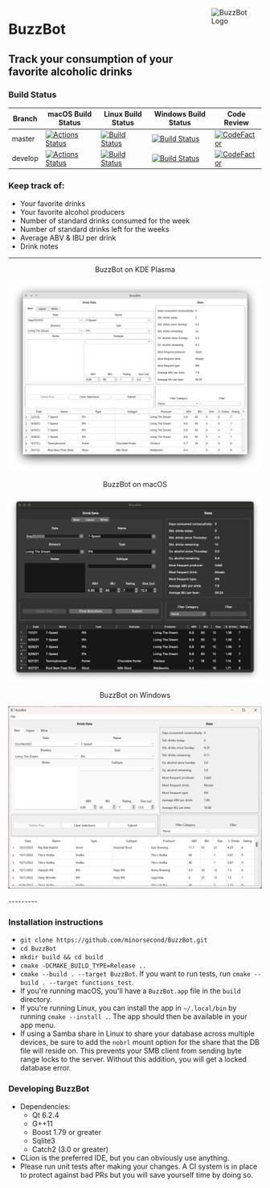 <img src="https://github.com/minorsecond/BuzzBot/blob/master/res/mini-icon.png" align="right"
     alt="BuzzBot Logo" width="100" height="100">
     
# BuzzBot
## Track your consumption of your favorite alcoholic drinks
### Build Status
| Branch  | macOS Build Status                                                                                                                      | Linux Build Status                                                                                                        | Windows Build Status                                                                                                                                    | Code Review                                                                                                                                                                                                                 |
|---------|-----------------------------------------------------------------------------------------------------------------------------------------|---------------------------------------------------------------------------------------------------------------------------|---------------------------------------------------------------------------------------------------------------------------------------------------------|-----------------------------------------------------------------------------------------------------------------------------------------------------------------------------------------------------------------------------|
| master  | [![Actions Status](https://github.com/minorsecond/BuzzBot/workflows/Master/badge.svg)](https://github.com/minorsecond/BuzzBot/actions)  | [![Build Status](https://ci.wardrup.me/buildStatus/icon?job=BuzzBot-MasterPRMerge)](https://ci.wardrup.me/job/BuzzBot-MasterPRMerge/)  | [![Build Status](https://ci.wardrup.me/buildStatus/icon?job=BuzzBot-MasterPRMerge-Windows)](https://ci.wardrup.me/job/BuzzBot-MasterPRMerge-Windows/)   | [![CodeFactor](https://www.codefactor.io/repository/github/minorsecond/buzzbot/badge/master?s=7d0189852bedaddcb41bc7579892f35d6cca05b3)](https://www.codefactor.io/repository/github/minorsecond/buzzbot/overview/master)   |
| develop | [![Actions Status](https://github.com/minorsecond/BuzzBot/workflows/Develop/badge.svg)](https://github.com/minorsecond/BuzzBot/actions) | [![Build Status](https://ci.wardrup.me/buildStatus/icon?job=BuzzBot-DevelopPRMerge)](https://ci.wardrup.me/job/BuzzBot-DevelopPRMerge/) | [![Build Status](https://ci.wardrup.me/buildStatus/icon?job=BuzzBot-DevelopPRMerge-Windows)](https://ci.wardrup.me/job/BuzzBot-DevelopPRMerge-Windows/) | [![CodeFactor](https://www.codefactor.io/repository/github/minorsecond/buzzbot/badge/develop?s=7d0189852bedaddcb41bc7579892f35d6cca05b3)](https://www.codefactor.io/repository/github/minorsecond/buzzbot/overview/develop) |

### Keep track of:
- Your favorite drinks
- Your favorite alcohol producers
- Number of standard drinks consumed for the week
- Number of standard drinks left for the weeks
- Average ABV & IBU per drink
- Drink notes

---------

<p align="center">
BuzzBot on KDE Plasma

![BuzzBot on KDE](res/buzzbot_kde.png?raw=true)

</p>

<p align="center">
BuzzBot on macOS

![BuzzBot on macOS](res/buzzbot_macOS.png?raw=true)
</p>

<p align="center">
BuzzBot on Windows

![BuzzBot on Windows](res/buzzbot_windows.png?raw=true)
</p>
---------

### Installation instructions
- `git clone https://github.com/minorsecond/BuzzBot.git`
- `cd BuzzBot`
- `mkdir build && cd build`
- `cmake -DCMAKE_BUILD_TYPE=Release ..`
- `cmake --build . --target BuzzBot`. If you want to run tests, run `cmake --build . --target functions_test`.
- If you're running macOS, you'll have a `BuzzBot.app` file in the `build` directory.
- If you're running Linux, you can install the app in `~/.local/bin` by running `cmake --install .`.
  The app should then be available in your app menu.
- If using a Samba share in Linux to share your database across multiple devices, be sure to add the
  `nobrl` mount option for the share that the DB file will reside on. This prevents your SMB client from sending byte
  range locks to the server. Without this addition, you will get a locked database error.

### Developing BuzzBot
- Dependencies:
    - Qt 6.2.4
    - G++11
    - Boost 1.79 or greater
    - Sqlite3
    - Catch2 (3.0 or greater)
- CLion is the preferred IDE, but you can obviously use anything.
- Please run unit tests after making your changes. A CI system is in place to protect against bad PRs but you will save yourself time by doing so.
